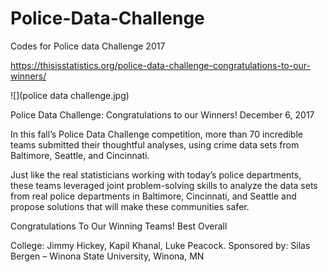 # Police-Data-Challenge
Codes for Police data Challenge 2017

https://thisisstatistics.org/police-data-challenge-congratulations-to-our-winners/

![](police data challenge.jpg)


Police Data Challenge: Congratulations to our Winners!
December 6, 2017

In this fall’s Police Data Challenge competition, more than 70 incredible teams submitted their thoughtful analyses, using crime data sets from Baltimore, Seattle, and Cincinnati.

Just like the real statisticians working with today’s police departments, these teams leveraged joint problem-solving skills to analyze the data sets from real police departments in Baltimore, Cincinnati, and Seattle and propose solutions that will make these communities safer.

Congratulations To Our Winning Teams!
Best Overall

College:
Jimmy Hickey, Kapil Khanal, Luke Peacock. Sponsored by: Silas Bergen – Winona State University, Winona, MN
